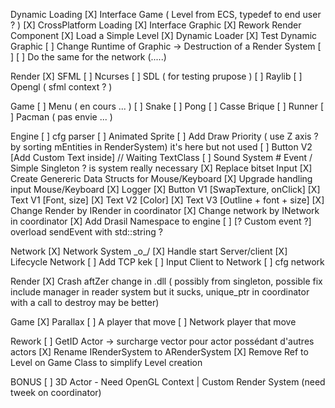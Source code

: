 Dynamic Loading
[X] Interface Game ( Level from ECS, typedef to end user ? )
[X] CrossPlatform Loading 
[X] Interface Graphic
[X] Rework Render Component
[X] Load a Simple Level
[X] Dynamic Loader
[X] Test Dynamic Graphic
[ ] Change Runtime of Graphic -> Destruction of a Render System
[ ] 
[ ] Do the same for the network (.....)

Render
[X] SFML
[ ] Ncurses
[ ] SDL ( for testing prupose )
[ ] Raylib
[ ] Opengl ( sfml context ? )

Game
[ ] Menu ( en cours ... )
[ ] Snake
[ ] Pong
[ ] Casse Brique
[ ] Runner
[ ] Pacman ( pas envie ... )

Engine
[ ] cfg parser
[ ] Animated Sprite
[ ] Add Draw Priority ( use Z axis ? by sorting mEntities in RenderSystem) it's here but not used
[ ] Button V2 [Add Custom Text inside] // Waiting TextClass
[ ] Sound System # Event / Simple Singleton ? is system really necessary
[X] Replace bitset Input
[X] Create Genereric Data Structs for Mouse/Keyboard
[X] Upgrade handling input Mouse/Keyboard
[X] Logger
[X] Button V1 [SwapTexture, onClick]
[X] Text V1 [Font, size]
[X] Text V2 [Color]
[X] Text V3 [Outline + font + size]
[X] Change Render by IRender in coordinator
[X] Change network by INetwork in coordinator
[X] Add Drasil Namespace to engine
[ ] [? Custom event ?] overload sendEvent with std::string ?

Network
[X] Network System \_o_/
[X] Handle start Server/client
[X] Lifecycle Network
[ ] Add TCP kek
[ ] Input Client to Network
[ ] cfg network

Render
[X] Crash aftZer change in .dll ( possibly from singleton, possible fix include manager in reader system but it sucks, unique_ptr in coordinator with a call to destroy may be better)

Game
[X] Parallax
[ ] A player that move
[ ] Network player that move

Rework
[ ] GetID Actor -> surcharge vector pour actor possédant d'autres actors
[X] Rename IRenderSystem to ARenderSystem
[X] Remove Ref to Level on Game Class to simplify Level creation

BONUS
[ ] 3D Actor - Need OpenGL Context | Custom Render System (need tweek on coordinator)